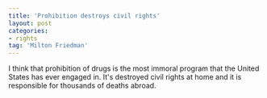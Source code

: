 ```yaml
---
title: 'Prohibition destroys civil rights'
layout: post
categories:
- rights
tag: 'Milton Friedman'
---
```


I think that prohibition of drugs is the most immoral program that the United States has ever engaged in. It's destroyed civil rights at home and it is responsible for thousands of deaths abroad.